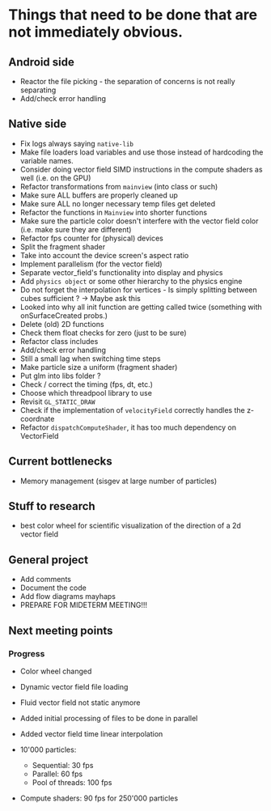 # Things that need to be done that are not immediately obvious.

## Android side
- Reactor the file picking - the separation of concerns is not really separating
- Add/check error handling

## Native side
- Fix logs always saying `native-lib`
- Make file loaders load variables and use those instead of hardcoding the variable names.
- Consider doing vector field SIMD instructions in the compute shaders as well (i.e. on the GPU)
- Refactor transformations from `mainview` (into class or such)
- Make sure ALL buffers are properly cleaned up
- Make sure ALL no longer necessary temp files get deleted
- Refactor the functions in `Mainview` into shorter functions 
- Make sure the particle color doesn't interfere with the vector field color (i.e. make sure they are different)
- Refactor fps counter for (physical) devices
- Split the fragment shader
- Take into account the device screen's aspect ratio
- Implement parallelism (for the vector field)
- Separate vector_field's functionality into display and physics
- Add `physics object` or some other hierarchy to the physics engine
- Do not forget the interpolation for vertices - Is simply splitting between cubes sufficient ? -> Maybe ask this
- Looked into why all init function are getting called twice (something with onSurfaceCreated probs.)
- Delete (old) 2D functions
- Check them float checks for zero (just to be sure)
- Refactor class includes
- Add/check error handling
- Still a small lag when switching time steps
- Make particle size a uniform (fragment shader)
- Put glm into libs folder ?
- Check / correct the timing (fps, dt, etc.)
- Choose which threadpool library to use
- Revisit `GL_STATIC_DRAW`
- Check if the implementation of `velocityField` correctly handles the z-coordnate
- Refactor `dispatchComputeShader`, it has too much dependency on VectorField

## Current bottlenecks
- Memory management (sisgev at large number of particles)

## Stuff to research
- best color wheel for scientific visualization of the direction of a 2d vector field

## General project
- Add comments
- Document the code
- Add flow diagrams mayhaps
- PREPARE FOR MIDETERM MEETING!!!

## Next meeting points

### Progress
- Color wheel changed
- Dynamic vector field file loading
- Fluid vector field not static anymore
- Added initial processing of files to be done in parallel
- Added vector field time linear interpolation
- 10'000 particles:
  - Sequential: 30 fps
  - Parallel: 60 fps
  - Pool of threads: 100 fps
  
- Compute shaders: 90 fps for 250'000 particles
